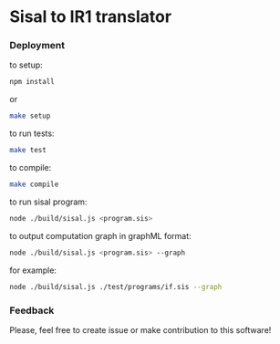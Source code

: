 Sisal to IR1 translator
========

### Deployment

to setup:

```bash
npm install
```

or

```bash
make setup
```

to run tests:

```bash
make test
```

to compile:

```bash
make compile
```

to run sisal program:

```bash
node ./build/sisal.js <program.sis>
```

to output computation graph in graphML format:

```bash
node ./build/sisal.js <program.sis> --graph
```

for example:
```bash
node ./build/sisal.js ./test/programs/if.sis --graph
```

### Feedback

Please, feel free to create issue or make contribution to this software!
